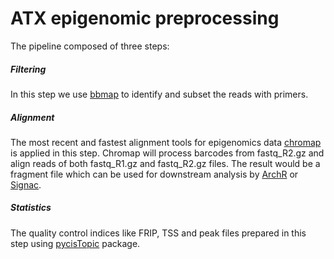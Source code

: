 # ATX epigenomic preprocessing
The pipeline composed of three steps:

##### Filtering 
In this step we use [bbmap](https://github.com/BioInfoTools/BBMap/blob/master/sh/bbduk.sh) to identify and subset the reads with primers.

##### Alignment 
The most recent and fastest alignment tools for epigenomics data [chromap](https://github.com/haowenz/chromap) is applied in this step. Chromap will process barcodes from fastq_R2.gz and  align reads of both fastq_R1.gz and fastq_R2.gz files. The result would be a fragment file which can be used for downstream analysis by [ArchR](https://www.archrproject.com/) or [Signac](https://stuartlab.org/signac/).

##### Statistics 
The quality control indices like FRIP, TSS and peak files prepared in this step using [pycisTopic](https://github.com/aertslab/pycisTopic) package.
